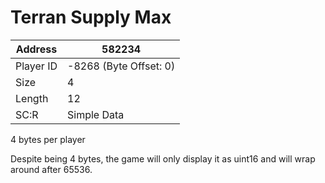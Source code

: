 
#  Terran Supply Max
Address   | 582234
----------|-------------
Player ID | -8268 (Byte Offset: 0)
Size 	  | 4
Length 	  | 12
SC:R      | Simple Data

4 bytes per player

Despite being 4 bytes, the game will only display it as uint16 and will wrap around after 65536.
